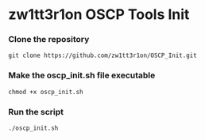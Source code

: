 # zw1tt3r1on OSCP Tools Init

### Clone the repository
```
git clone https://github.com/zw1tt3r1on/OSCP_Init.git
```

### Make the oscp_init.sh file executable
```
chmod +x oscp_init.sh
```

### Run the script
```
./oscp_init.sh
```
